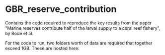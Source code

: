 # GBR_reserve_contribution
Contains the code required to reproduce the key results from the paper "Marine reserves contribute half of the larval supply to a coral reef fishery", by Bode et al. 

For the code to run, two folders worth of data are required that together exceed 1GB. These are hosted here:

